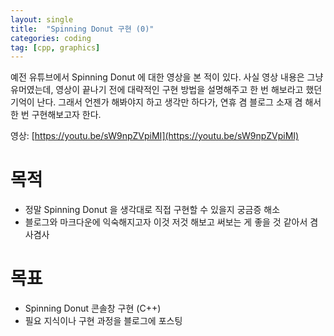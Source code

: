 ```yaml
---
layout: single
title:  "Spinning Donut 구현 (0)"
categories: coding
tag: [cpp, graphics]
---
```


예전 유튜브에서 Spinning Donut 에 대한 영상을 본 적이 있다. 사실 영상 내용은 그냥 유머였는데, 영상이 끝나기 전에 대략적인 구현 방법을 설명해주고 한 번 해보라고 했던 기억이 난다.
그래서 언젠가 해봐야지 하고 생각만 하다가, 연휴 겸 블로그 소재 겸 해서 한 번 구현해보고자 한다.

영상: [https://youtu.be/sW9npZVpiMI](https://youtu.be/sW9npZVpiMI)

# 목적

- 정말 Spinning Donut 을 생각대로 직접 구현할 수 있을지 궁금증 해소
- 블로그와 마크다운에 익숙해지고자 이것 저것 해보고 써보는 게 좋을 것 같아서 겸사겸사

# 목표

- Spinning Donut 콘솔창 구현 (C++)
- 필요 지식이나 구현 과정을 블로그에 포스팅
